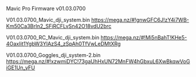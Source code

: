 Mavic Pro Firmware v01.03.0700


V01.03.0700_Mavic_dji_system.bin
https://mega.nz/#!gnwGFC6J!zY4i7WB-Km50Ca3BrIn2_SFiRCFLvSn42O18vdU2brc

V01.03.0700_RC_Mavic_dji_system.bin
https://mega.nz/#!Mi5nBahT!KHe5-4OaxIit1YgbW3YlAzS4_zSpAh0TfVwLeDMtXRg

V01.03.0700_Goggles_dji_system-2.bin
https://mega.nz/#!xzwmiDYC!73gaUhHxUN72MnFW4hGbxuL6XwBkqwVoGiGE1Un_yFU
